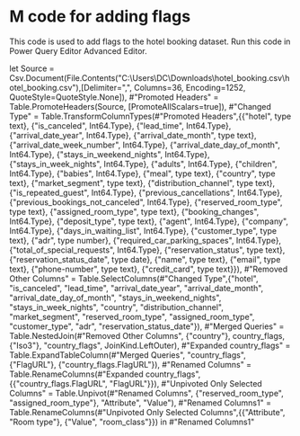 # M code for adding flags

This code is used to add flags to the hotel booking dataset.
Run this code in Power Query Editor Advanced Editor.

let
    Source = Csv.Document(File.Contents("C:\Users\DC\Downloads\hotel_booking.csv\hotel_booking.csv"),[Delimiter=",", Columns=36, Encoding=1252, QuoteStyle=QuoteStyle.None]),
    #"Promoted Headers" = Table.PromoteHeaders(Source, [PromoteAllScalars=true]),
    #"Changed Type" = Table.TransformColumnTypes(#"Promoted Headers",{{"hotel", type text}, {"is_canceled", Int64.Type}, {"lead_time", Int64.Type}, {"arrival_date_year", Int64.Type}, {"arrival_date_month", type text}, {"arrival_date_week_number", Int64.Type}, {"arrival_date_day_of_month", Int64.Type}, {"stays_in_weekend_nights", Int64.Type}, {"stays_in_week_nights", Int64.Type}, {"adults", Int64.Type}, {"children", Int64.Type}, {"babies", Int64.Type}, {"meal", type text}, {"country", type text}, {"market_segment", type text}, {"distribution_channel", type text}, {"is_repeated_guest", Int64.Type}, {"previous_cancellations", Int64.Type}, {"previous_bookings_not_canceled", Int64.Type}, {"reserved_room_type", type text}, {"assigned_room_type", type text}, {"booking_changes", Int64.Type}, {"deposit_type", type text}, {"agent", Int64.Type}, {"company", Int64.Type}, {"days_in_waiting_list", Int64.Type}, {"customer_type", type text}, {"adr", type number}, {"required_car_parking_spaces", Int64.Type}, {"total_of_special_requests", Int64.Type}, {"reservation_status", type text}, {"reservation_status_date", type date}, {"name", type text}, {"email", type text}, {"phone-number", type text}, {"credit_card", type text}}),
    #"Removed Other Columns" = Table.SelectColumns(#"Changed Type",{"hotel", "is_canceled", "lead_time", "arrival_date_year", "arrival_date_month", "arrival_date_day_of_month", "stays_in_weekend_nights", "stays_in_week_nights", "country", "distribution_channel", "market_segment", "reserved_room_type", "assigned_room_type", "customer_type", "adr", "reservation_status_date"}),
    #"Merged Queries" = Table.NestedJoin(#"Removed Other Columns", {"country"}, country_flags, {"Iso3"}, "country_flags", JoinKind.LeftOuter),
    #"Expanded country_flags" = Table.ExpandTableColumn(#"Merged Queries", "country_flags", {"FlagURL"}, {"country_flags.FlagURL"}),
    #"Renamed Columns" = Table.RenameColumns(#"Expanded country_flags",{{"country_flags.FlagURL", "FlagURL"}}),
    #"Unpivoted Only Selected Columns" = Table.Unpivot(#"Renamed Columns", {"reserved_room_type", "assigned_room_type"}, "Attribute", "Value"),
    #"Renamed Columns1" = Table.RenameColumns(#"Unpivoted Only Selected Columns",{{"Attribute", "Room type"}, {"Value", "room_class"}})
in
    #"Renamed Columns1"